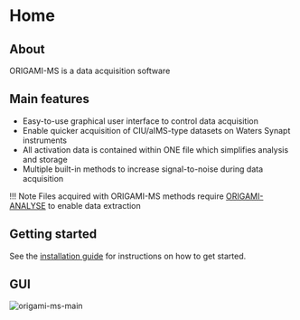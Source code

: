 # Home

## About

ORIGAMI-MS is a data acquisition software

## Main features

- Easy-to-use graphical user interface to control data acquisition
- Enable quicker acquisition of CIU/aIMS-type datasets on Waters Synapt instruments
- All activation data is contained within ONE file which simplifies analysis and storage
- Multiple built-in methods to increase signal-to-noise during data acquisition

!!! Note
    Files acquired with ORIGAMI-MS methods require [ORIGAMI-ANALYSE](https://origami.lukasz-migas.com) to enable data extraction

## Getting started

See the [installation guide](main/installation.md) for instructions on how to get started.

## GUI

![origami-ms-main](../../assets/origami-ms-main.png)

